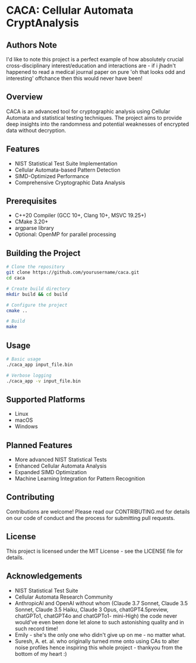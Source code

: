 # CACA: Cellular Automata CryptAnalysis

## Authors Note

I'd like to note this project is a perfect example of how absolutely crucial cross-disciplinary interest/education and interactions are - if i jhadn't happened to read a medical journal paper on pure 'oh that looks odd and interesting' offchance then this would never have been!

## Overview

CACA is an advanced tool for cryptographic analysis using Cellular Automata and statistical testing techniques. The project aims to provide deep insights into the randomness and potential weaknesses of encrypted data without decryption.

## Features

- NIST Statistical Test Suite Implementation
- Cellular Automata-based Pattern Detection
- SIMD-Optimized Performance
- Comprehensive Cryptographic Data Analysis

## Prerequisites

- C++20 Compiler (GCC 10+, Clang 10+, MSVC 19.25+)
- CMake 3.20+
- argparse library
- Optional: OpenMP for parallel processing

## Building the Project

```bash
# Clone the repository
git clone https://github.com/yourusername/caca.git
cd caca

# Create build directory
mkdir build && cd build

# Configure the project
cmake ..

# Build
make
```

## Usage

```bash
# Basic usage
./caca_app input_file.bin

# Verbose logging
./caca_app -v input_file.bin
```

## Supported Platforms

- Linux
- macOS
- Windows

## Planned Features

- More advanced NIST Statistical Tests
- Enhanced Cellular Automata Analysis
- Expanded SIMD Optimization
- Machine Learning Integration for Pattern Recognition

## Contributing

Contributions are welcome! Please read our CONTRIBUTING.md for details on our code of conduct and the process for submitting pull requests.

## License

This project is licensed under the MIT License - see the LICENSE file for details.

## Acknowledgements

- 	NIST Statistical Test Suite
- 	Cellular Automata Research Community
- 	AnthropicAI and OpenAI without whom (Claude 3.7 Sonnet, 		Claude 3.5 Sonnet, Claude 3.5 Haiku, Claude 3 Opus, 			chatGPT4.5preview, chatGPTo1, chatGPT4o and chatGPTo1-	mini-High) the code never would've even been done let 	alone to such astonishing quality and in such record 	time!
- 	Emily - she's the only one who didn't give up on me - no 	matter what.
- 	Suresh, A. et. al. who originally turned mme onto using 		CAs to alter noise profiles hence inspiring this whole 			project - thankyou from the bottom of my heart :)